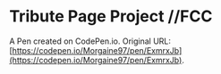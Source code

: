 # Tribute Page Project //FCC

A Pen created on CodePen.io. Original URL: [https://codepen.io/Morgaine97/pen/ExmrxJb](https://codepen.io/Morgaine97/pen/ExmrxJb).


